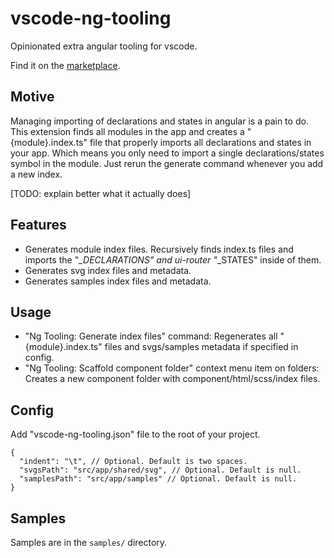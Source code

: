 # vscode-ng-tooling

Opinionated extra angular tooling for vscode.

Find it on the [marketplace](https://marketplace.visualstudio.com/items?itemName=mrahhal.vscode-ng-tooling).

## Motive

Managing importing of declarations and states in angular is a pain to do. This extension finds all modules in the app and creates a "{module}.index.ts" file that properly imports all declarations and states in your app. Which means you only need to import a single declarations/states symbol in the module. Just rerun the generate command whenever you add a new index.

[TODO: explain better what it actually does]

## Features

- Generates module index files. Recursively finds index.ts files and imports the "*_DECLARATIONS" and ui-router "*_STATES" inside of them.
- Generates svg index files and metadata.
- Generates samples index files and metadata.

## Usage

- "Ng Tooling: Generate index files" command: Regenerates all "{module}.index.ts" files and svgs/samples metadata if specified in config.
- "Ng Tooling: Scaffold component folder" context menu item on folders: Creates a new component folder with component/html/scss/index files.

## Config

Add "vscode-ng-tooling.json" file to the root of your project.

```jsonc
{
  "indent": "\t", // Optional. Default is two spaces.
  "svgsPath": "src/app/shared/svg", // Optional. Default is null.
  "samplesPath": "src/app/samples" // Optional. Default is null.
}
```

## Samples

Samples are in the `samples/` directory.
